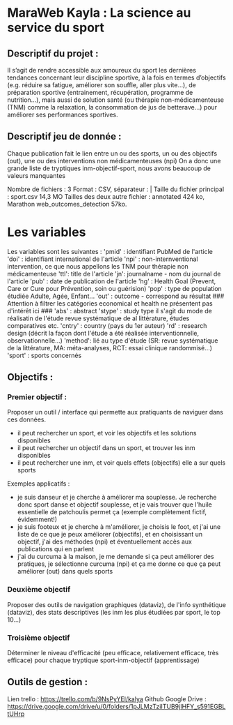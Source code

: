 # MaraWeb Kayla : La science au service du sport


## Descriptif du projet :

Il s’agit de rendre accessible aux amoureux du sport les dernières tendances concernant leur discipline sportive, à la fois en termes d’objectifs (e.g. réduire sa fatigue, améliorer son souffle, aller plus vite…), de préparation sportive (entrainement, récupération, programme de nutrition…), mais aussi de solution santé (ou thérapie non-médicamenteuse (TNM) comme la relaxation, la consommation de jus de betterave…) pour améliorer ses performances sportives.

## Descriptif jeu de donnée :

Chaque publication fait le lien entre un ou des sports, un ou des objectifs (out), une ou des interventions non médicamenteuses (npi)
On a donc une grande liste de tryptiques inm-objectif-sport, nous avons beaucoup de valeurs manquantes 

Nombre de fichiers : 3 
Format : CSV, séparateur : |
Taille du fichier principal : sport.csv 14,3 MO
Tailles des deux autre fichier : annotated 424 ko, Marathon web_outcomes_detection 57ko.

# Les variables
Les variables sont les suivantes : 
'pmid' : identifiant PubMed de l'article
'doi' : identifiant international de l'article
'npi' : non-internventional intervention, ce que nous appellons les TNM pour thérapie non médicamenteuse
'ttl': title de l'article
'jn': journalname - nom du journal de l'article
'pub' : date de publication de l'article
'hg' : Health Goal (Prevent, Care or Cure pour Prévention, soin ou guérision)
'pop' : type de population étudiée Adulte, Agée, Enfant... 
'out' : outcome - correspond au résultat ### Attention à filtrer les catégories economical et health ne présentent pas d'intérêt ici ###
'abs' : abstract 
'stype' : study type il s'agit du mode de réalisatin de l'étude revue systématique de al littérature, études comparatives etc.
'cntry' : country (pays du 1er auteur)
'rd' : research design (décrit la façon dont l'étude a été réalisée interventionnelle, observationnelle...)
'method': lié au type d'étude (SR: revue systématique de la littérature, MA: méta-analyses, RCT: essai clinique randommisé...)
'sport' : sports concernés

## Objectifs :

### Premier objectif :

Proposer un outil / interface qui permette aux pratiquants de naviguer dans ces données.

- il peut rechercher un sport, et voir les objectifs et les solutions disponibles
- il peut rechercher un objectif dans un sport, et trouver les inm disponibles
- il peut rechercher une inm, et voir quels effets (objectifs) elle a sur quels sports

Exemples applicatifs : 
- je suis danseur et je cherche à améliorer ma souplesse. Je recherche donc sport danse et objectif souplesse, et je vais trouver que l'huile essentielle de patchoulis permet ça (exemple complètement fictif, évidemment!)
- je suis footeux et je cherche à m'améliorer, je choisis le foot, et j'ai une liste de ce que je peux améliorer (objectifs), et en choisissant un objectif, j'ai des méthodes (npi) et éventuellement accès aux publications qui en parlent
- j'ai du curcuma à la maison, je me demande si ça peut améliorer des pratiques, je sélectionne curcuma (npi) et ça me donne ce que ça peut améliorer (out) dans quels sports

### Deuxième objectif

Proposer des outils de navigation graphiques (dataviz), de l'info synthétique (dataviz), des stats descriptives (les inm les plus étudiées par sport, le top 10...)

### Troisième objectif

Déterminer le niveau d'efficacité (peu efficace, relativement efficace, très efficace) pour chaque tryptique sport-inm-objectif (apprentissage) 

## Outils de gestion :
Lien trello : https://trello.com/b/9NsPyYEl/kalya
Github
Google Drive : https://drive.google.com/drive/u/0/folders/1pJLMzTziITUB9jIHFY_s591EGBLtUHrp

